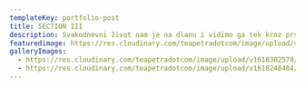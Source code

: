 ```yaml
---
templateKey: portfolio-post
title: SECTION III
description: Svakodnevni život nam je na dlanu i vidimo ga tek kroz prste jedne ruke :)
featuredimage: https://res.cloudinary.com/teapetradotcom/image/upload/v1617272518/7-_portofolio_ngrjsz.jpg
galleryImages:
  - https://res.cloudinary.com/teapetradotcom/image/upload/v1618302579/Portfolio/Lifestyle%20-%20Section%203/101_tthxsk.jpg
  - https://res.cloudinary.com/teapetradotcom/image/upload/v1618248484/Portfolio/Lifestyle%20-%20Section%203/14_hjh07k.jpg
---
```

